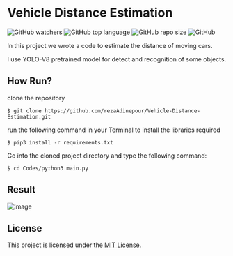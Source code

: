 # Vehicle Distance Estimation

![GitHub watchers](https://img.shields.io/github/watchers/rezaAdinepour/Vehicle-Distance-Estimation)
![GitHub top language](https://img.shields.io/github/languages/top/rezaadinepour/Vehicle-Distance-Estimation)
![GitHub repo size](https://img.shields.io/github/repo-size/rezaadinepour/Vehicle-Distance-Estimation)
![GitHub](https://img.shields.io/github/license/rezaadinepour/Vehicle-Distance-Estimation)

In this project we wrote a code to estimate the distance of moving cars.

I use YOLO-V8 pretrained model for detect and recognition of some objects.


## How Run?
clone the repository
```
$ git clone https://github.com/rezaAdinepour/Vehicle-Distance-Estimation.git
```
run the following command in your Terminal to install the libraries required
```
$ pip3 install -r requirements.txt
```
Go into the cloned project directory and type the following command:
```
$ cd Codes/python3 main.py
```

## Result
![image](Results/Result.gif)

## License
This project is licensed under the [MIT License](LICENSE).
